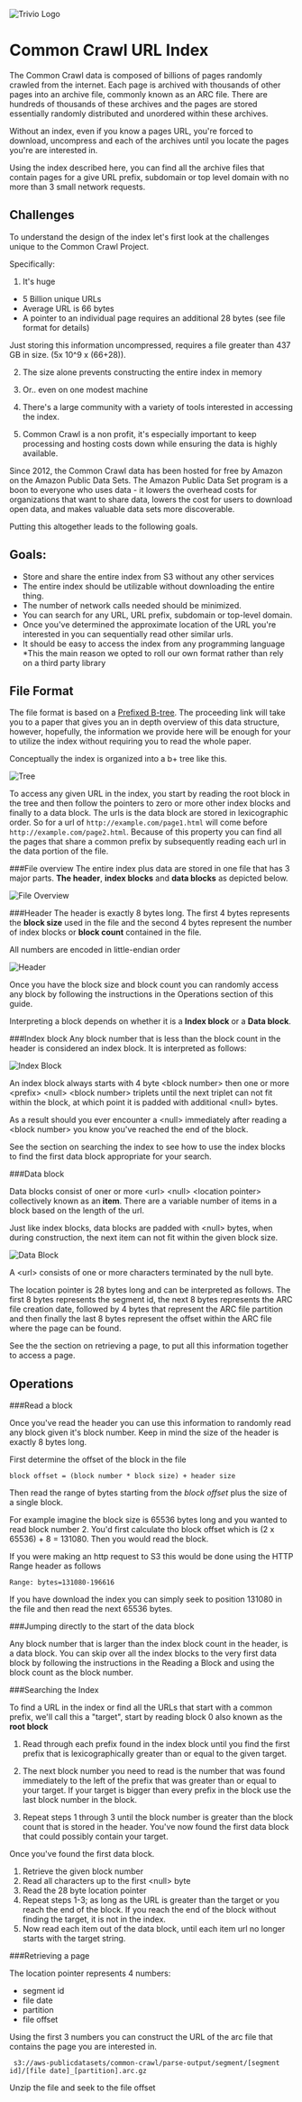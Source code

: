 ![Trivio Logo](/trivio/common_crawl_index/blob/master/docs/project_header.png?raw=true)


Common Crawl URL Index
==================
The Common Crawl data  is composed of billions of  pages randomly crawled from the internet. Each page is archived with thousands of other pages into an archive file, commonly known as an ARC file. There are hundreds of thousands of these archives and the pages are stored essentially randomly distributed and unordered within these archives. 


Without an index, even if you know a pages URL, you're forced to download, uncompress and each of the archives until you locate the pages you're are interested in.

Using the index described here, you can find all the archive files that contain pages for a give URL prefix, subdomain or top level domain with no more than 3 small network requests.



Challenges
---------
To understand the design of the index let's first look at the challenges unique to the Common Crawl Project. 

Specifically:


1. It's huge
  * 5 Billion unique URLs
  * Average URL is 66 bytes
  * A pointer to an individual page requires an additional 28 bytes 
   (see file format for details)
   
  Just storing this information  uncompressed, requires a file greater
  than 437 GB in size. (5x 10^9 x (66+28)).
  
2. The size alone prevents constructing the entire index in memory

3. Or.. even on one modest machine

4. There's a large community with a variety of tools interested in accessing the index.

5. Common Crawl is a non profit, it's especially important to keep processing and hosting costs down while ensuring the data is highly available.

Since 2012, the Common Crawl data has been hosted for free by Amazon on the Amazon Public Data Sets. The Amazon Public Data Set program is a boon to everyone who uses data - it lowers the overhead costs for organizations that want to share data, lowers the cost for users to download open data, and makes valuable data sets more discoverable.

Putting this altogether leads to the following goals.


Goals:
------

  * Store and share the entire index from S3 without any other services
  * The entire index should be utilizable without downloading the entire thing.
  * The number of network calls needed should be minimized.
  * You can search for any URL, URL prefix, subdomain or top-level domain.
  * Once you've determined the approximate location of the URL you're
  interested in you can sequentially read other similar urls.
  * It should be easy to access the index from any programming language *This the main reason we opted to roll our own format rather than rely on a third party library


File Format
------------

The file format is based on a [Prefixed B-tree](http://ict.pue.udlap.mx/people/carlos/is215/papers/p11-bayer.pdf). The proceeding link will take you to a paper that gives you an in depth overview of this data structure, however, hopefully, the information we provide here will be enough for your to utilize the index without requiring you to read the whole paper. 

Conceptually the index is organized into a b+ tree like this.

![Tree](/trivio/common_crawl_index/blob/master/docs/tree.png?raw=true)

To access any given URL in the index, you  start by reading the root block in the tree and then follow the pointers to zero or more other index blocks and finally to a data block. The urls is the data block are stored in lexicographic order. So for  a url of `http://example.com/page1.html` will come before `http://example.com/page2.html`. Because of this property you
can find all the pages that share a common prefix by subsequently reading
each url in the data portion of the file.


###File overview
The entire index plus data are stored in one file that has 3 major parts. **The header**, **index blocks** and **data blocks** as depicted below.

![File Overview](/trivio/common_crawl_index/blob/master/docs/file_overview.png?raw=true)


###Header
The header is exactly 8 bytes long. The first 4 bytes represents the **block size** used in the file and the second 4 bytes represent the number of index blocks or **block count** contained in the file.

All numbers are encoded in little-endian order

![Header](/trivio/common_crawl_index/blob/master/docs/header.png?raw=true)

Once you have the block size and block count you can randomly access any block by following the instructions in the Operations section of this guide.

Interpreting a block depends on whether it is a **Index block** or a **Data block**.


###Index block
Any block number that is less than the block count in the header is considered an index block. It is interpreted as follows:

![Index Block](/trivio/common_crawl_index/blob/master/docs/index_block.png?raw=true)

An index block always starts with 4 byte &lt;block number&gt; then one or more &lt;prefix&gt; &lt;null&gt; &lt;block number&gt; triplets until the next triplet can not fit within the block, at which point it is padded with additional &lt;null&gt; bytes.
  
As a result should you ever encounter a &lt;null&gt; immediately after reading a &lt;block number&gt; you know you've reached the end of the block.

See the section on searching the index to see how to use the index blocks to find the first data block appropriate for your search.

###Data block

Data blocks consist of oner or more &lt;url&gt; &lt;null&gt; &lt;location pointer&gt; collectively known as an **item**. There are a variable number of items in a block based on the length of the url. 

Just like index blocks, data blocks are padded with &lt;null&gt; bytes, when during construction, the next item  can not fit within the given block size.

![Data Block](/trivio/common_crawl_index/blob/master/docs/data_block.png?raw=true)


A &lt;url&gt; consists of one or more characters terminated by the null byte. 
  
The location pointer is 28 bytes long and can be interpreted as follows. The first 8 bytes represents the segment id, the next 8 bytes represents the ARC file creation date, followed by 4 bytes that represent the ARC file partition and then finally the last 8 bytes represent  the offset within the ARC file
where the page can be found.

See the the section on retrieving a page, to put all this information together to access a page.


Operations
----------

###Read a block

Once you've read the header you can use this information to randomly read any block given it's block number. Keep in mind the size of the header is exactly 8 bytes long.

First determine the offset of the block in the file

```
block offset = (block number * block size) + header size
```

Then read the range of bytes starting from the *block offset* plus the size of a single block.

For example imagine the block size is 65536 bytes long and you wanted to read  block number 2. You'd first calculate tho block offset which is (2 x 65536) + 8 = 131080. Then you would read the block. 

If you were making an http request to S3 this would be done using the HTTP Range header as follows

```
Range: bytes=131080-196616
```

If you have download the index you can simply seek to position 131080 in the file and then read the next 65536 bytes.

###Jumping directly to the start of the data block

Any block number that is larger than the index block count in the header, is  a data block. You can skip over all the index blocks to the very first data block by following the instructions in the Reading a Block  and using the block count as the block number.

###Searching the Index

To find a URL in the index or find all the URLs that start with a common prefix, we'll call this a "target", start by reading block 0 also known as the **root block**

1. Read through each prefix found in the index block until you find the first prefix that is lexicographically greater than or equal to the given target.

2. The next block number you need to read is the number that was found immediately to the left of the prefix that was greater than or equal to your target. If your target is bigger than every prefix in the block use the last block number in the block.

3. Repeat steps 1 through 3 until the block number is greater than the block count that is stored in the header. You've now found the first data block that could possibly contain your target.


Once you've found the first data block.

1. Retrieve the given block number
2. Read all characters up to the first &lt;null&gt; byte
3. Read the  28 byte location pointer
4. Repeat steps 1-3; as long as the URL is greater than the target or you reach the end of the block. If you reach the end of the block without finding the target, it is not in the index.
5. Now read each item out of the data block, until each item url no longer starts with the target string.


###Retrieving a page

The location pointer represents 4 numbers:

* segment id
* file date
* partition
* file offset

Using the first 3 numbers you can construct the URL of the arc file that contains the page you are interested in.

```
 s3://aws-publicdatasets/common-crawl/parse-output/segment/[segment id]/[file date]_[partition].arc.gz
```

Unzip the file and seek to the file offset

